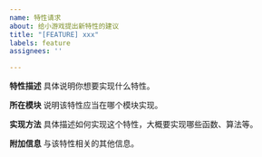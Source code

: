 ```yaml
---
name: 特性请求
about: 给小游戏提出新特性的建议
title: "[FEATURE] xxx"
labels: feature
assignees: ''

---
```


**特性描述**
具体说明你想要实现什么特性。

**所在模块**
说明该特性应当在哪个模块实现。

**实现方法**
具体描述如何实现这个特性，大概要实现哪些函数、算法等。

**附加信息**
与该特性相关的其他信息。
